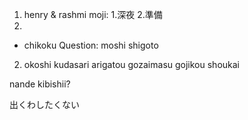 1. henry & rashmi
moji:
1.深夜
2.準備
3.

- chikoku
Question: moshi shigoto 

2. okoshi kudasari arigatou gozaimasu
gojikou shoukai 

nande kibishii?

出くわしたくない